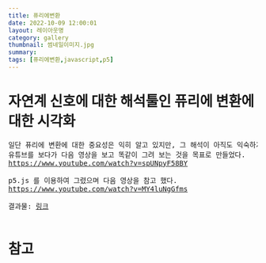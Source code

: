 ```yaml
---
title: 퓨리에변환
date: 2022-10-09 12:00:01
layout: 레이아웃명
category: gallery
thumbnail: 썸네일이미지.jpg
summary: 
tags: [퓨리에변환,javascript,p5]
---
```


# 자연계 신호에 대한 해석툴인 퓨리에 변환에 대한 시각화

<pre>
일단 퓨리에 변환에 대한 중요성은 익히 알고 있지만, 그 해석이 아직도 익숙하지가 않다. MP3, JPEG 압축 기술에 쓰이며, 시각, 청각 신호에 중 중요 성분(첫 몇항)만 뽑아서 저장해도 충분히 이질감 없이 원본 정보를 보고 들을 수 있음에 착안한 압축 방법이며, 그 때 사용하는 수학 도구이다.
유튜브를 보다가 다음 영상을 보고 똑같이 그려 보는 것을 목표로 만들었다.
<a href="https://www.youtube.com/watch?v=spUNpyF58BY" target="_blank">https://www.youtube.com/watch?v=spUNpyF58BY</a>

p5.js 를 이용하여 그렸으며 다음 영상을 참고 했다.
<a href="https://www.youtube.com/watch?v=MY4luNgGfms" target="_blank">https://www.youtube.com/watch?v=MY4luNgGfms</a>

결과물: <a href="https://redpeanut.github.io/hello-fourier/fourier2.html" target="_blank">링크</a>
<!-- ![결과화면캡처](./capture.png) -->
</pre>

# 참고




